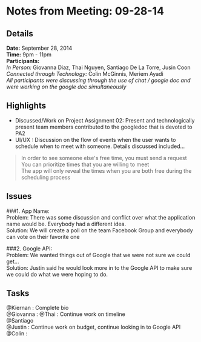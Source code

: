 Notes from Meeting: 09-28-14
============================

Details
-------
**Date:** September 28, 2014  
**Time:** 9pm - 11pm  
**Participants:**  
*In Person:* Giovanna Diaz, Thai Nguyen, Santiago De La Torre, Jusin Coon  
*Connected through Technology:* Colin McGinnis, Meriem Ayadi  
*All participants were discussing through the use of chat / google doc and were working on the google doc simultaneously*

Highlights
----------
- Discussed/Work on Project Assignment 02: Present and technologically present team members contributed to the googledoc that is devoted to PA2  
- UI/UX : Discussion on the flow of events when the user wants to schedule when to meet with someone. Details discussed included...  
> In order to see someone else's free time, you must send a request  
> You can prioritize times that you are willing to meet  
> The app will only reveal the times when you are both free during the scheduling process  
> 

Issues
------
###1. App Name:  
Problem: There was some discussion and conflict over what the application name would be. Everybody had a different idea.  
Solution: We will create a poll on the team Facebook Group and everybody can vote on their favorite one  

###2. Google API:  
Problem: We wanted things out of Google that we were not sure we could get...   
Solution: Justin said he would look more in to the Google API to make sure we could do what we were hoping to do.  

Tasks
-----
@Kiernan : Complete bio  
@Giovanna : 
@Thai : Continue work on timeline  
@Santiago  
@Justin : Continue work on budget, continue looking in to Google API  
@Colin :
